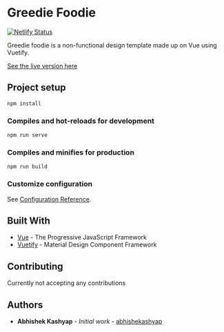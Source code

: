 # Greedie Foodie

[![Netlify Status](https://api.netlify.com/api/v1/badges/4b0e9e67-4bbe-4692-a30f-6e6b17e8b148/deploy-status)](https://app.netlify.com/sites/greediefoodie/deploys)

Greedie foodie is a non-functional design template made up on Vue using Vuetify.

[See the live version here](https://greediefoodie.netlify.app/)

## Project setup

```
npm install
```

### Compiles and hot-reloads for development

```
npm run serve
```

### Compiles and minifies for production

```
npm run build
```

### Customize configuration

See [Configuration Reference](https://cli.vuejs.org/config/).

<!-- ## Screenshots -->

## Built With

- [Vue](https://vuejs.org) - The Progressive JavaScript Framework
- [Vuetify](https://vuetifyjs.com/) - Material Design Component Framework

## Contributing

Currently not accepting any contributions

## Authors

- **Abhishek Kashyap** - _Initial work_ - [abhishekashyap](https://github.com/abhishekashyap)
